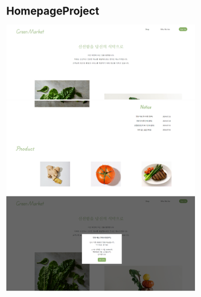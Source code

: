 # HomepageProject
<img src="homepageex_1.png" alt="ex1" width="500" />
<img src="homepageex_2.png" alt="ex2" width="500" />
<img src="homepageex_3.png" alt="ex3" width="500" />
